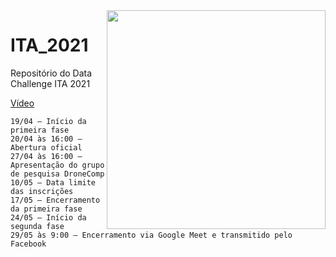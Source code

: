  <img src="https://user-images.githubusercontent.com/53838883/115926239-e7ebce00-a458-11eb-832e-9c5efe3fe16f.png" min-width="400px" max-width="500px" width="350px" top= "0 px" align="right">

# ITA_2021
Repositório do Data Challenge ITA 2021

[Vídeo](https://www.youtube.com/watch?v=qn70jEh_DIk&t=201s&ab_channel=DataScienceChallengeITA)

`19/04 – Início da primeira fase`\
`20/04 às 16:00 – Abertura oficial`\
`27/04 às 16:00 – Apresentação do grupo de pesquisa DroneComp`\
`10/05 – Data limite das inscrições`\
`17/05 – Encerramento da primeira fase`\
`24/05 – Início da segunda fase`\
`29/05 às 9:00 – Encerramento via Google Meet e transmitido pelo Facebook`


